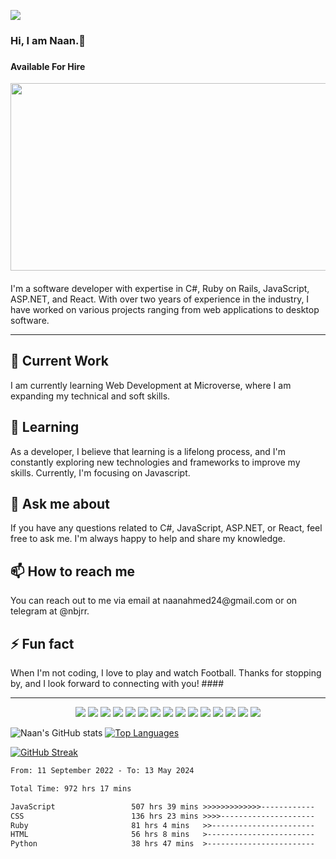 ![](https://komarev.com/ghpvc/?username=naanmohammed)
<h3> Hi, I am Naan.👋 <h3>
 <h4> Available For Hire </h4>

<img src="https://github.com/naanmohammed/naanmohammed/blob/main/Naan%20Mohammed.gif" height="300" width="2000"></img>
####
I'm a software developer with expertise in C#, Ruby on Rails, JavaScript, ASP.NET, and React. With over two years of experience in the industry, I have worked on various projects ranging from web applications to desktop software.<br>
 <hr>
 
 <h2>🔭 Current Work <br></h2>
I am currently learning Web Development at Microverse, where I am expanding my technical and soft skills.

 
<h2>🌱 Learning <br></h2>
As a developer, I believe that learning is a lifelong process, and I'm constantly exploring new technologies and frameworks to improve my skills. Currently, I'm focusing on Javascript.

 
<h2>💬 Ask me about <br></h2>
If you have any questions related to C#, JavaScript, ASP.NET, or React, feel free to ask me. I'm always happy to help and share my knowledge.
<br>
 
<h2>📫 How to reach me <br></h2>
You can reach out to me via email at naanahmed24@gmail.com or on telegram at @nbjrr.
<br>
 
<h2>⚡ Fun fact <br></h2>
When I'm not coding, I love to play and watch Football.
Thanks for stopping by, and I look forward to connecting with you!
 ####
 <br>
 
 <hr>
 <p align="center">
 <img src="https://img.shields.io/badge/C-00599C?style=flat-square&logo=c&logoColor=white"/>
<img src="https://img.shields.io/badge/-C#-E34A86?style=flat-square&logo=csharp"/>
<img src="https://img.shields.io/badge/-C++-00599C?style=flat-square&logo=c"/>
<img src="https://img.shields.io/badge/-HTML5-E34F26?style=flat-square&logo=html5&logoColor=white"/>
<img src="https://img.shields.io/badge/-CSS3-1572B6?style=flat-square&logo=css3"/>
<img src="https://img.shields.io/badge/-Bootstrap-563D7C?style=flat-square&logo=bootstrap"/>
<img src="https://img.shields.io/badge/-Heroku-430098?style=flat-square&logo=heroku"/>
<img src="https://img.shields.io/badge/-JavaScript-black?style=flat-square&logo=javascript"/>
<img src="https://img.shields.io/badge/-Nodejs-black?style=flat-square&logo=Node.js"/>
<img src="https://img.shields.io/badge/-React-black?style=flat-square&logo=react"/>
<img src="https://img.shields.io/badge/-MongoDB-black?style=flat-square&logo=mongodb"/>
<img src="https://img.shields.io/badge/-MySQL-black?style=flat-square&logo=mysql"/>
<img src="https://img.shields.io/badge/-Kubernetes-black?style=flat-square&logo=Kubernetes"/>
<img src="https://img.shields.io/badge/-Git-black?style=flat-square&logo=git"/>
<img src="https://img.shields.io/badge/-GitHub-black?style=flat-square&logo=github"/>
</p>

![Naan's GitHub stats](https://github-readme-stats.vercel.app/api?username=naanmohammed&show_icons=true&theme=radical&count_private=true) [![Top Languages](https://github-readme-stats.vercel.app/api/top-langs/?username=naanmohammed&layout=compact)](https://github.com/anuraghazra/github-readme-stats)

[![GitHub Streak](https://streak-stats.demolab.com/?user=naanmohammed&theme=dark)](https://git.io/streak-stats)


<!--START_SECTION:waka-->

```txt
From: 11 September 2022 - To: 13 May 2024

Total Time: 972 hrs 17 mins

JavaScript                 507 hrs 39 mins >>>>>>>>>>>>>------------   52.21 %
CSS                        136 hrs 23 mins >>>>---------------------   14.03 %
Ruby                       81 hrs 4 mins   >>-----------------------   08.34 %
HTML                       56 hrs 8 mins   >------------------------   05.77 %
Python                     38 hrs 47 mins  >------------------------   03.99 %
```

<!--END_SECTION:waka-->
